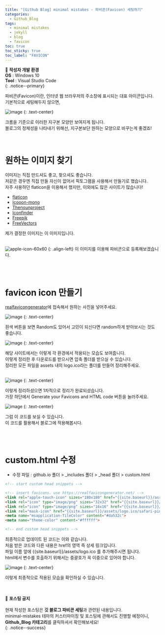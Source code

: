 ```yaml
---
title: "[Github Blog] minimal mistakes - 파비콘(Favicon) 세팅하기"
categories:
  - Github_Blog
tags:
  - minimal mistakes
  - jekyll
  - blog
  - favicon
toc: true
toc_sticky: true
toc_label: "FAVICON"
---
```


📌 **작성자 개발 환경** <br>
**OS** : Windows 10<br>
**Tool** : Visual Studio Code<br>
{: .notice--primary}

파비콘(Favicon)이란, 인터넷 웹 브라우저의 주소창에 표시되는 대표 아이콘입니다.<br>
기본적으로 세팅해두지 않으면,<br>

![image](https://user-images.githubusercontent.com/45550607/102047077-fc231d00-3e1f-11eb-9e29-85dcd9c6e70b.png)
{: .text-center}

크롬을 기준으로 이러한 지구본 모양만 보여지게 됩니다.<br>
블로그의 정체성을 나타내기 위해선, 지구본보단 원하는 모양으로 바꾸는게 좋겠죠!<br>
<br>
<br>

# 원하는 이미지 찾기

이미지는 직접 만드셔도 좋고, 찾으셔도 좋습니다.<br>
저같은 경우엔 직접 만들 자신이 없어서 픽토그램을 사용해서 만들기로 했습니다.<br>
자주 사용하던 flaticon을 이용해서 했지만, 이외에도 많은 사이트가 많습니다!<br>

- [flaticon](https://www.flaticon.com/)
- [Icooon-mono](https://icooon-mono.com/)
- [Thenounproject](https://thenounproject.com/)
- [Iconfinder](https://www.iconfinder.com/)
- [Freepik](https://www.freepik.com/)
- [FreeVectors](https://www.freevectors.net/)

제가 결정한 이미지는 이 이미지입니다.<br>
<br>

![apple-icon-60x60](https://user-images.githubusercontent.com/45550607/102047780-37721b80-3e21-11eb-853a-6ec27afa8318.png)
{: .align-left}
이 이미지를 이용해 파비콘으로 등록해보겠습니다.<br>
<br>
<br>
<br>

# favicon icon 만들기

[realfavicongenerator](https://realfavicongenerator.net/)에 접속해서 원하는 사진을 넣어주세요.

![image](https://user-images.githubusercontent.com/45550607/102048128-e3b40200-3e21-11eb-8cc2-58034447de8d.png)
{: .text-center}

흰색 버튼을 보면 Random도 있어서 고민이 되신다면 random하게 받아보시는 것도 좋습니다.<br>

![image](https://user-images.githubusercontent.com/45550607/102048971-62f60580-3e23-11eb-87ec-026baa926fe5.png)
{: .text-center}

해당 사이트에서는 이렇게 각 환경에서 적용되는 모습도 보여줍니다.<br>
이렇게 정리한 후 다운로드를 받으시면 압축 폴더를 받으실 수 있습니다.<br>
정리한 모든 파일을 assets 내의 logo.ico라는 폴더를 만들어 정리해주세요.<br>
<br>

![image](https://user-images.githubusercontent.com/45550607/102048691-f24ee900-3e22-11eb-9934-6bd8c989165c.png)
{: .text-center}

이렇게 정리하셨으면 1차적으로 정리가 완료되셨습니다.<br>
가장 하단에서 Generate your Favicons and HTML code 버튼을 눌러주세요.<br>

![image](https://user-images.githubusercontent.com/45550607/102049292-f2031d80-3e23-11eb-9b6a-ab656118915d.png)
{: .text-center}

그럼 이 코드를 보실 수 있습니다.<br>
이 코드를 활용해서 블로그에 적용해봅시다.<br>
<br>
<br>
<br>

# custom.html 수정

- 수정 파일 : github.io 폴더 > _includes 폴더 > _head 폴더 > custom.html

```html
<!-- start custom head snippets -->

<!-- insert favicons. use https://realfavicongenerator.net/ -->
<link rel="apple-touch-icon" sizes="180x180" href="{{site.baseurl}}/assets/logo.ico/apple-touch-icon.png">
<link rel="icon" type="image/png" sizes="32x32" href="{{site.baseurl}}/assets/logo.ico/favicon-32x32.png">
<link rel="icon" type="image/png" sizes="16x16" href="{{site.baseurl}}/assets/logo.ico/favicon-16x16.png">
<link rel="mask-icon" href="{{site.baseurl}}/assets/logo.ico/safari-pinned-tab.svg" color="#5bbad5">
<meta name="msapplication-TileColor" content="#da532c">
<meta name="theme-color" content="#ffffff">

<!-- end custom head snippets -->
```
최종적으로 업데이트 된 코드는 이와 같습니다.<br>
처음 받은 코드와 다른 내용은 href의 영역 즉 상세 링크입니다.<br>
파일 이름 앞에 {{site.baseurl}}/assets/logo.ico 를 추가해주시면 됩니다.<br>
html에서 변수를 호출하기 위해서는 중괄호가 꼭 이중으로 있어야 합니다.<br>

![image](https://user-images.githubusercontent.com/45550607/102050451-35f72200-3e26-11eb-930f-c1427a2271b3.png)
{: .text-center}

이렇게 최종적으로 적용된 모습을 확인하실 수 있습니다.
<br>
<br>
<br>


🔔 **포스팅 공지** <br><br>
현재 작성한 포스팅은 **깃 블로그 파비콘 세팅**과 관련된 내용입니다.<br>
minimal-mistakes 테마의 커스터마이징 및 포스팅에 관해서도 진행할 예정이니, 
**Github_Blog 카테고리**를 클릭하셔서 확인해보세요!<br>
{: .notice--success}